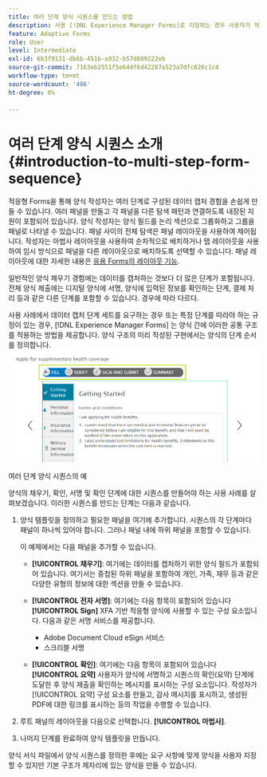```yaml
---
title: 여러 단계 양식 시퀀스를 만드는 방법
description: 사용 [!DNL Experience Manager Forms]로 지정하는 경우 사용자가 적응형 양식을 탐색하고 채울 수 있도록 양식 패널 시퀀스를 정의할 수 있습니다. 사용 사례 접근 방식을 예로 들어 여러 단계로 구성된 양식 시퀀스를 만들어 보다 깊이 있게 살펴보십시오.
feature: Adaptive Forms
role: User
level: Intermediate
exl-id: 6b3f9131-db6b-451b-a932-b57d809222eb
source-git-commit: 7163eb2551f5e644f6d42287a523a7dfc626c1c4
workflow-type: tm+mt
source-wordcount: '486'
ht-degree: 0%

---
```


# 여러 단계 양식 시퀀스 소개 {#introduction-to-multi-step-form-sequence}

적응형 Forms을 통해 양식 작성자는 여러 단계로 구성된 데이터 캡처 경험을 손쉽게 만들 수 있습니다. 여러 패널을 만들고 각 패널을 다른 탐색 패턴과 연결하도록 내장된 지원이 포함되어 있습니다. 양식 작성자는 양식 필드를 논리 섹션으로 그룹화하고 그룹을 패널로 나타낼 수 있습니다. 패널 사이의 전체 탐색은 패널 레이아웃을 사용하여 제어됩니다. 작성자는 마법사 레이아웃을 사용하여 순차적으로 배치하거나 탭 레이아웃을 사용하여 임시 방식으로 패널을 다른 레이아웃으로 배치하도록 선택할 수 있습니다. 패널 레이아웃에 대한 자세한 내용은 [응용 Forms의 레이아웃 기능](layout-capabilities-adaptive-forms.md).

일반적인 양식 채우기 경험에는 데이터를 캡처하는 것보다 더 많은 단계가 포함됩니다. 전체 양식 제출에는 디지털 양식에 서명, 양식에 입력된 정보를 확인하는 단계, 결제 처리 등과 같은 다른 단계를 포함할 수 있습니다. 경우에 따라 다르다.

사용 사례에서 데이터 캡처 단계 세트를 요구하는 경우 또는 특정 단계를 따라야 하는 규정이 있는 경우, [!DNL Experience Manager Forms] 는 양식 간에 이러한 공통 구조를 적용하는 방법을 제공합니다. 양식 구조의 미리 작성된 구현에서는 양식의 단계 순서를 정의합니다. ![여러 단계 양식 시퀀스의 예](assets/formpipeline.png)

여러 단계 양식 시퀀스의 예

양식의 채우기, 확인, 서명 및 확인 단계에 대한 시퀀스를 만들어야 하는 사용 사례를 살펴보겠습니다. 이러한 시퀀스를 만드는 단계는 다음과 같습니다.

1. 양식 템플릿을 정의하고 필요한 패널을 여기에 추가합니다. 시퀀스의 각 단계마다 패널이 하나씩 있어야 합니다. 그러나 패널 내에 하위 패널을 포함할 수 있습니다.

   이 예제에서는 다음 패널을 추가할 수 있습니다.

   * **[!UICONTROL 채우기]**: 여기에는 데이터를 캡처하기 위한 양식 필드가 포함되어 있습니다. 여기서는 중첩된 하위 패널을 포함하여 개인, 가족, 재무 등과 같은 다양한 유형의 정보에 대한 섹션을 만들 수 있습니다.

   <!--* **[!UICONTROL Verify]**: It contains the **[!UICONTROL Verify]** component that can be used in an XFA-based Adaptive Form. It displays the information captured in the Fill panel in read-only mode for verification.-->


   * **[!UICONTROL 전자 서명]**: 여기에는 다음 항목이 포함되어 있습니다 **[!UICONTROL Sign]** XFA 기반 적응형 양식에 사용할 수 있는 구성 요소입니다. 다음과 같은 서명 서비스를 제공합니다.

      * Adobe Document Cloud eSign 서비스
      * 스크리블 서명
   * **[!UICONTROL 확인]**: 여기에는 다음 항목이 포함되어 있습니다 **[!UICONTROL 요약]** 사용자가 양식에 서명하고 시퀀스의 확인(요약) 단계에 도달한 후 양식 제출을 확인하는 메시지를 표시하는 구성 요소입니다. 작성자가 [!UICONTROL 요약] 구성 요소를 만들고, 감사 메시지를 표시하고, 생성된 PDF에 대한 링크를 표시하는 등의 작업을 수행할 수 있습니다.



1. 루트 패널의 레이아웃을 다음으로 선택합니다. **[!UICONTROL 마법사]**.
1. 나머지 단계를 완료하여 양식 템플릿을 만듭니다. <!-- For more information, see [Creating a custom Adaptive Form template](custom-adaptive-forms-templates.md). -->

양식 서식 파일에서 양식 시퀀스를 정의한 후에는 요구 사항에 맞게 양식을 사용자 지정할 수 있지만 기본 구조가 제자리에 있는 양식을 만들 수 있습니다.
